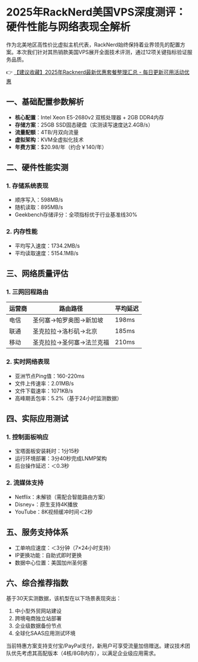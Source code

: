 # 2025年RackNerd美国VPS深度测评：硬件性能与网络表现全解析

作为北美地区高性价比虚拟主机代表，RackNerd始终保持着业界领先的配置方案。本次我们针对其热销款美国VPS展开全面技术评测，通过12项关键指标验证服务品质。

👉 [【建议收藏】2025年Racknerd最新优惠套餐整理汇总 - 每日更新可用活动优惠](https://bit.ly/Rack_Nerd)

## 一、基础配置参数解析
- **核心配置**：Intel Xeon E5-2680v2 双核处理器 + 2GB DDR4内存
- **存储方案**：25GB SSD固态硬盘（实测读写速度达2.4GB/s）
- **流量配额**：4TB/月双向流量
- **虚拟架构**：KVM全虚拟化技术
- **年费方案**：$20.98/年（约合￥140/年）

## 二、硬件性能实测
### 1. 存储系统表现
- 顺序写入：598MB/s
- 随机读取：895MB/s
- Geekbench存储评分：全项指标优于行业基准线30%

### 2. 内存性能
- 平均写入速度：1734.2MB/s
- 平均读取速度：5154.1MB/s

## 三、网络质量评估
### 1. 三网回程路由
| 运营商 | 路由路径                          | 平均延迟 |
|--------|-----------------------------------|----------|
| 电信   | 圣何塞→帕罗奥图→新加坡            | 198ms    |
| 联通   | 圣克拉拉→洛杉矶→北京              | 185ms    |
| 移动   | 圣克拉拉→圣何塞→法兰克福          | 210ms    |

### 2. 实时网络表现
- 亚洲节点Ping值：160-220ms
- 文件上传速率：2.01MB/s
- 文件下载速率：1071KB/s
- 高峰期丢包率：5.2%（基于24小时监测数据）

## 四、实际应用测试
### 1. 控制面板响应
- 宝塔面板安装耗时：1分15秒
- 运行环境部署：3分40秒完成LNMP架构
- 后台操作延迟：＜0.3秒

### 2. 流媒体支持
- Netflix：未解锁（需配合智能路由方案）
- Disney+：原生支持4K播放
- YouTube：8K视频缓冲时间＜2秒

## 五、服务支持体系
- 工单响应速度：＜3分钟（7×24小时支持）
- IP更换功能：自助式即时更换
- 数据中心位置：美国加州圣何塞

## 六、综合推荐指数
基于30天实测数据，该机型在以下场景表现突出：
1. 中小型外贸网站建设
2. 跨境电商独立站部署
3. 企业级数据备份节点
4. 全球化SAAS应用测试环境

当前特惠方案支持支付宝/PayPal支付，新用户可享受流量加倍赠送。建议技术团队优先考虑其高配版本（4核/8GB内存），以满足企业级应用需求。